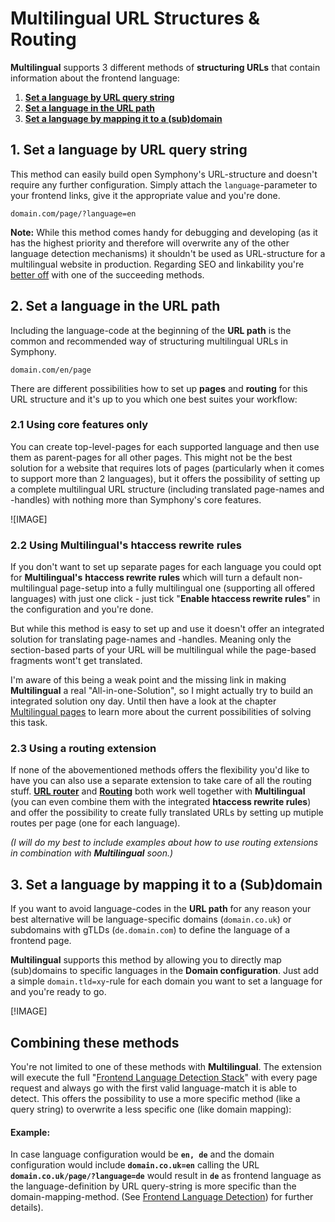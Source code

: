 # Multilingual URL Structures & Routing #

**Multilingual** supports 3 different methods of **structuring URLs** that contain information about the frontend language:

1. **[Set a language by URL query string][1]**
2. **[Set a language in the URL path][2]**
3. **[Set a language by mapping it to a (sub)domain][3]**


## 1. Set a language by URL query string

This method can easily build open Symphony's URL-structure and doesn't require any further configuration. Simply attach the `language`-parameter to your frontend links, give it the appropriate value and you're done.

    domain.com/page/?language=en

**Note:** While this method comes handy for debugging and developing (as it has the highest priority and therefore will overwrite any of the other language detection mechanisms) it shouldn't be used as URL-structure for a multilingual website in production. Regarding SEO and linkability you're [better off][8] with one of the succeeding methods.


## 2. Set a language in the URL path

Including the language-code at the beginning of the **URL path** is the common and recommended way of structuring multilingual URLs in Symphony.

    domain.com/en/page

There are different possibilities how to set up **pages** and **routing** for this URL structure and it's up to you which one best suites your workflow:


### 2.1 Using core features only

You can create top-level-pages for each supported language and then use them as parent-pages for all other pages. This might not be the best solution for a website that requires lots of pages (particularly when it comes to support more than 2 languages), but it offers the possibility of setting up a complete multilingual URL structure (including translated page-names and -handles) with nothing more than Symphony's core features.

![IMAGE]


### 2.2 Using Multilingual's htaccess rewrite rules

If you don't want to set up separate pages for each language you could opt for **Multilingual's** **htaccess rewrite rules** which will turn a default non-multilingual page-setup into a fully multilingual one (supporting all offered languages) with just one click - just tick "**Enable htaccess rewrite rules**" in the configuration and you're done.

But while this method is easy to set up and use it doesn't offer an integrated solution for translating page-names and -handles. Meaning only the section-based parts of your URL will be multilingual while the page-based fragments wont't get translated.

I'm aware of this being a weak point and the missing link in making **Multilingual** a real "All-in-one-Solution", so I might actually try to build an integrated solution ony day. Until then have a look at the chapter [Multilingual pages][4] to learn more about the current possibilities of solving this task.


### 2.3 Using a routing extension

If none of the abovementioned methods offers the flexibility you'd like to have you can also use a separate extension to take care of all the routing stuff. **[URL router][6]** and **[Routing][7]** both work well together with **Multilingual** (you can even combine them  with the integrated **htaccess rewrite rules**) and offer the possibility to create fully translated URLs by setting up mutiple routes per page (one for each language).

_(I will do my best to include examples about how to use routing extensions in combination with **Multilingual** soon.)_


## 3. Set a language by mapping it to a (Sub)domain

If you want to avoid language-codes in the **URL path** for any reason your best alternative will be language-specific domains (`domain.co.uk`) or subdomains with gTLDs (`de.domain.com`) to define the language of a frontend page.

**Multilingual** supports this method by allowing you to directly map (sub)domains to specific languages in the **Domain configuration**. Just add a simple `domain.tld=xy`-rule for each domain you want to set a language for and you're ready to go.

[!IMAGE]

## Combining these methods

You're not limited to one of these methods with **Multilingual**. The extension will execute the full "[Frontend Language Detection Stack][5]" with every page request and always go with the first valid language-match it is able to detect. This offers the possibility to use a more specific method (like a query string) to overwrite a less specific one (like domain mapping):

#### Example:

In case language configuration would be **`en, de`** and the domain configuration would include **`domain.co.uk=en`** calling the URL **`domain.co.uk/page/?language=de`** would result in **`de`** as frontend language as the language-definition by URL query-string is more specific than the domain-mapping-method. (See [Frontend Language Detection][5]) for further details).


[1]: #1-set-a-language-by-url-query-string
[2]: #2-set-a-language-in-the-url-path
[3]: #3-set-a-language-by-mapping-it-to-a-subdomain
[4]: multilingual-pages.md
[5]: frontend-language-detection.md
[6]: https://github.com/symphonists/url_router
[7]: https://github.com/jensscherbl/routing
[8]: https://support.google.com/webmasters/answer/182192
